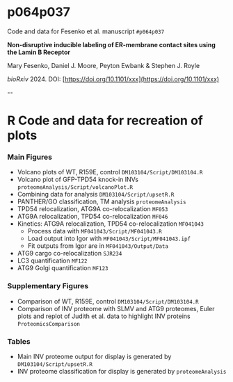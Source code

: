 # p064p037
Code and data for Fesenko et al. manuscript `#p064p037`

**Non-disruptive inducible labeling of ER-membrane contact sites using the Lamin B Receptor**

Mary Fesenko, Daniel J. Moore, Peyton Ewbank & Stephen J. Royle

*bioRxiv* 2024. DOI: [https://doi.org/10.1101/xxx](https://doi.org/10.1101/xxx)

--

# R Code and data for recreation of plots

### Main Figures

- Volcano plots of WT, R159E, control `DM103104/Script/DM103104.R`
- Volcano plot of GFP-TPD54 knock-in INVs `proteomeAnalysis/Script/volcanoPlot.R`
- Combining data for analysis `DM103104/Script/upsetR.R`
- PANTHER/GO classification, TM analysis `proteomeAnalysis`
- TPD54 relocalization, ATG9A co-relocalization `MF053`
- ATG9A relocalization, TPD54 co-relocalization `MF046`
- Kinetics: ATG9A relocalization, TPD54 co-relocalization `MF041043`
	- Process data with `MF041043/Script/MF041043.R`
	- Load output into Igor with `MF041043/Script/MF041043.ipf`
	- Fit outputs from Igor are in `MF041043/Output/Data`
- ATG9 cargo co-relocalization `SJR234`
- LC3 quantification `MF122`
- ATG9 Golgi quantification `MF123`

### Supplementary Figures

- Comparison of WT, R159E, control `DM103104/Script/DM103104.R`
- Comparison of INV proteome with SLMV and ATG9 proteomes, Euler plots and replot of Judith et al. data to highlight INV proteins `ProteomicsComparison`

### Tables

- Main INV proteome output for display is generated by `DM103104/Script/upsetR.R`
- INV proteome classification for display is generated by `proteomeAnalysis`